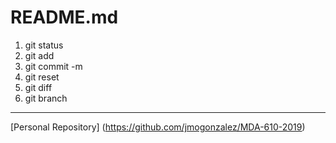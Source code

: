 # README.md
1. git status
2. git add
3. git commit -m
4. git reset
5. git diff
6. git branch
***
[Personal Repository] (https://github.com/jmogonzalez/MDA-610-2019)
